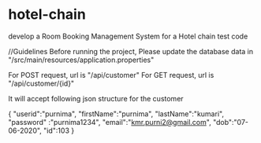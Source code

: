 # hotel-chain
 develop a Room Booking Management System for a Hotel chain test code
 
 //Guidelines
 Before running the project, Please update the database data in "/src/main/resources/application.properties"
 
 For POST request, url is "/api/customer"
 For GET request, url is "/api/customer/{id}"
 
 It will accept following json structure for the customer
 
 {
	"userid":"purnima",
	"firstName":"purnima",
	"lastName":"kumari",
	"password" :"purnima1234",
	"email":"kmr.purni2@gmail.com",
	"dob":"07-06-2020",
	"id":103
}
